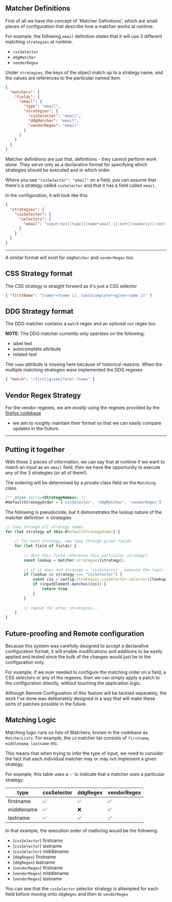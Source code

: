 ## Matcher Definitions

First of all we have the concept of 'Matcher Definitions', which are small pieces of configuration that
describe how a matcher works at runtime.

For example, the following `email` definition states that it will use 3 different matching `strategies` at runtime.

- `cssSelector`
- `ddgMatcher`
- `vendorRegex`

Under `strategies`, the keys of the object match up to a strategy name, and the values are references to the particular
named item.

```json
{
  "matchers": {
    "fields": {
      "email": {
        "type": "email",
        "strategies": {
          "cssSelector": "email",
          "ddgMatcher": "email",
          "vendorRegex": "email"
        }
      }
    }
  }
}
```

Matcher definitions are just that, definitions - they cannot perform work alone. They serve only as a declarative
format for specifying which strategies should be executed and in which order.

Where you see `"cssSelector": "email"` on a field, you can assume that there's a strategy called `cssSelector`
and that it has a field called `email`.

In the configuration, it will look like this.

```json
{
  "strategies": {
    "cssSelector": {
      "selectors": {
        "email": "input:not([type])[name*=mail i]:not([readonly]):not([disabled]):not([hidden]):not([aria-hidden=true])"
      }
    }
  }
}
```

---

A similar format will exist for `ddgMatcher` and `vendorRegex` too.

## CSS Strategy format

The CSS strategy is straight forward as it's just a CSS selector

```json
{ "firstName": "[name*=fname i], [autocomplete*=given-name i]" }
```

## DDG Strategy format

The DDG matcher contains a `match` regex and an optional `not` regex too.

**NOTE**: The DDG matcher currently only operates on the following:

- label text
- autocomplete attribute
- related text

The `name` attribute is missing here because of historical reasons. When the multiple matching strategies were implemented
the DDG regexes 

```json
{ "match": "(first|given|fore).?name" }
```

## Vendor Regex Strategy

For the vendor regexes, we are *mostly* using the regexes provided by the [firefox codebase](https://searchfox.org/mozilla-central/source/toolkit/components/formautofill/content/heuristicsRegexp.js) 
- we aim to roughly maintain their format so that we can easily compare updates in the fiuture. 

---

## Putting it together

With those 2 pieces of information, we can say that at runtime if we want to match an input as an `email` field, then we
have the opportunity to execute any of the 3 strategies (or all of them!).

The ordering will be determined by a private class field on the `Matching` class.

```javascript
/** @type {Array<StrategyNames>} */
#defaultStrategyOrder = ['cssSelector', 'ddgMatcher', 'vendorRegex']
```

The following is pseudocode, but it demonstrates the lookup nature of the matcher definition -> strategies

```javascript
// loop through all strategy names
for (let strategy of this.#defaultStrategyOrder) {
    
    // for each strategy, now loop through given fields
    for (let field of fields) {
        
        // does this field reference this particular strategy? 
        const lookup = matcher.strategies[strategy];
        
        // if it does and strategy = `cssSelector`, execute the logic for `cssSelector`  
        if (lookup && strategy === "cssSelector") {
            const css = config.strategies.cssSelector.selectors[lookup];
            if (inputElement.matches(css)) {
                return true
            }
        }
        
        // repeat for other strategies...
    }
}
```

## Future-proofing and Remote configuration

Because this system was carefully designed to accept a declarative configuration format, it will enable modifications
and additions to be easily applied and tested since the bulk of the changes would just be to the configuration only.

For example, if we ever needed to configure the matching order on a field, a CSS selectors or any of the regexes,
then we can simply apply a patch to the configuration directly, without touching the application logic.

Although Remote Configuration of this feature will be tackled separately, the work I've done was deliberately designed
in a way that will make these sorts of patches possible in the future. 


## Matching Logic

Matching logic runs on lists of Matchers, known in the codebase as `MatcherLists`. For example, the `id` matcher list
consists of `firstname`, `middlename`, `lastname` etc.

This means that when trying to infer the type of input, we need to consider the fact that each individual matcher
may or may not implement a given strategy.

For example, this table uses a ✅ to indicate that a matcher uses a particular strategy:

| type       | cssSelector | ddgRegex | vendorRegex |
|------------|-------------|----------|-------------|
| firstname  | ✅           | ✅        | ✅           |
| middlename | ✅           | ❌        | ✅           |
| lastname   | ✅           | ✅        | ✅           |


In that example, the execution order of mathcing would be the following:

- (`cssSelector`) firstname
- (`cssSelector`) lastname
- (`cssSelector`) middlename
- (`ddgRegex`) firstname
- (`ddgRegex`) lastname
- (`vendorRegex`) firstname
- (`vendorRegex`) middlename
- (`vendorRegex`) lastname


You can see that the `cssSelector` selector strategy is attempted for each field before moving onto `ddgRegex` and then 
to `vendorRegex`
